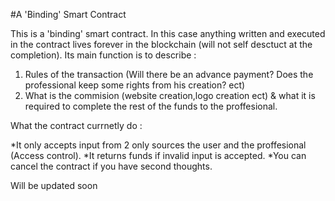 #A 'Binding' Smart Contract

This is a 'binding' smart contract. In this case anything written and executed in the contract lives forever in the blockchain (will not self desctuct at the completion). Its main function is to describe :

1. Rules of the transaction (Will there be an advance payment? Does the professional keep some rights from his creation? ect)
2. What is the commision (website creation,logo creation ect) & what it is required to complete the rest of the funds to the proffesional.

What the contract currnetly do :

*It only accepts input from 2 only sources the user and the proffesional (Access control).
*It returns funds if invalid input is accepted.
*You can cancel the contract if you have second thoughts.


Will be updated soon